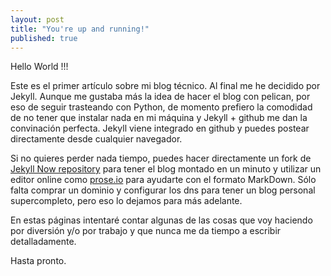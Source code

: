 ```yaml
---
layout: post
title: "You're up and running!"
published: true
---
```


Hello World !!!

Este es el primer artículo sobre mi blog técnico. Al final me he decidido por Jekyll. Aunque me gustaba más la idea de hacer el blog con pelican, por eso de seguir trasteando con Python, de momento prefiero la comodidad de no tener que instalar nada en mi máquina y Jekyll + github me dan la convinación perfecta. Jekyll viene integrado en github y puedes postear directamente desde cualquier navegador. 

Si no quieres perder nada tiempo, puedes hacer directamente un fork de [Jekyll Now repository](https://github.com/barryclark/jekyll-now) para tener el blog montado en un minuto y utilizar un editor online como [prose.io](http://prose.io) para ayudarte con el formato MarkDown. Sólo falta comprar un dominio y configurar los dns para tener un blog personal supercompleto, pero eso lo dejamos para más adelante.

En estas páginas intentaré contar algunas de las cosas que voy haciendo por diversión y/o por trabajo y que nunca me da tiempo a escribir detalladamente.

Hasta pronto.